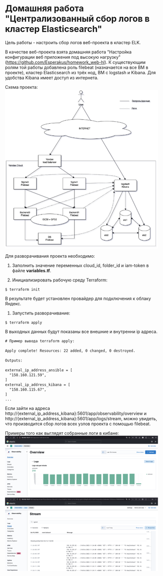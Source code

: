 # Домашняя работа "Централизованный сбор логов в кластер Elasticsearch"

Цель работы - настроить сбор логов веб-проекта в кластер ELK.

В качестве веб-проекта взята домашняя работа "Настройка конфигурации веб приложения под высокую нагрузку" (https://github.com/Esperakus/homework_web-hl). К существующим ролям той работы добавлена роль filebeat (назначается на все ВМ в проекте), кластер Elasticsearch из трёх нод, ВМ с logstash и Kibana. Для удобства Kibana имеет доступ из интернета.


Схема проекта:
![alt text](https://github.com/Esperakus/homework_elastic/blob/main/pics/pic3.png)

Для разворачивания проекта необходимо:

1. Заполнить значение переменных cloud_id, folder_id и iam-token в файле **variables.tf**.

2. Инициализировать рабочую среду Terraform:

```
$ terraform init
```
В результате будет установлен провайдер для подключения к облаку Яндекс.

1. Запустить разворачивание:
```
$ terraform apply
```
В выходных данных будут показаны все внешние и внутренни ip адреса. 

```
# Пример вывода terraform apply:

Apply complete! Resources: 22 added, 0 changed, 0 destroyed.

Outputs:

external_ip_address_ansible = [
  "158.160.121.59",
]
external_ip_address_kibana = [
  "158.160.115.67",
]
...
```

Если зайти на адреса http://{external_ip_address_kibana}:5601/app/observability/overview и http://{external_ip_address_kibana}:5601/app/logs/stream, можно увидеть, что  производится сбор логов всех узлов проекта с помощью filebeat.

Примеры того как выглядят собранные логи в кибане:
![alt text](https://github.com/Esperakus/homework_elastic/blob/main/pics/pic2.png)
![alt text](https://github.com/Esperakus/homework_elastic/blob/main/pics/pic1.png)